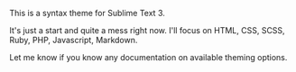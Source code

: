 
This is a syntax theme for Sublime Text 3.

It's just a start and quite a mess right now.
I'll focus on HTML, CSS, SCSS, Ruby, PHP, Javascript, Markdown.

Let me know if you know any documentation on available theming options.